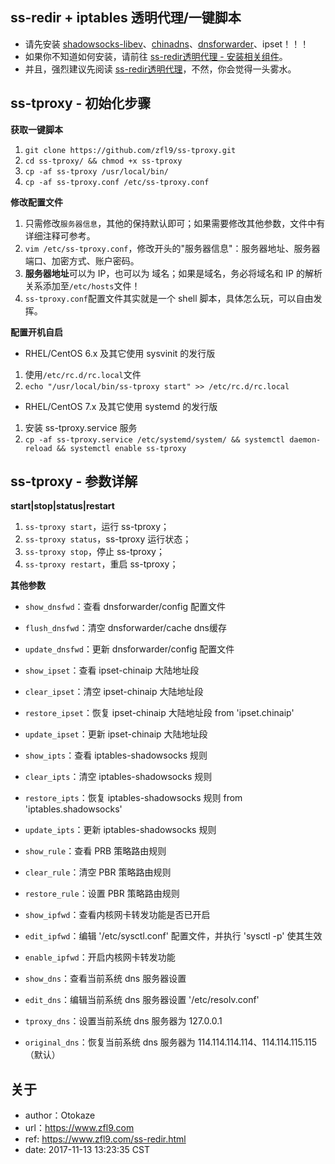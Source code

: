 ## ss-redir + iptables 透明代理/一键脚本
- 请先安装 [shadowsocks-libev](https://github.com/shadowsocks/shadowsocks-libev)、[chinadns](https://github.com/shadowsocks/ChinaDNS)、[dnsforwarder](https://github.com/holmium/dnsforwarder)、ipset！！！
- 如果你不知道如何安装，请前往 [ss-redir透明代理 - 安装相关组件](https://www.zfl9.com/ss-redir.html#安装相关组件)。
- 并且，强烈建议先阅读 [ss-redir透明代理](https://www.zfl9.com/ss-redir.html)，不然，你会觉得一头雾水。

## ss-tproxy - 初始化步骤
**获取一键脚本**
1. `git clone https://github.com/zfl9/ss-tproxy.git`
2. `cd ss-tproxy/ && chmod +x ss-tproxy`
3. `cp -af ss-tproxy /usr/local/bin/`
4. `cp -af ss-tproxy.conf /etc/ss-tproxy.conf`

**修改配置文件**
1. 只需修改`服务器信息`，其他的保持默认即可；如果需要修改其他参数，文件中有详细注释可参考。
2. `vim /etc/ss-tproxy.conf`，修改开头的"服务器信息"：服务器地址、服务器端口、加密方式、账户密码。
3. **服务器地址**可以为 IP，也可以为 域名；如果是域名，务必将域名和 IP 的解析关系添加至`/etc/hosts`文件！
4. `ss-tproxy.conf`配置文件其实就是一个 shell 脚本，具体怎么玩，可以自由发挥。

**配置开机自启**
- RHEL/CentOS 6.x 及其它使用 sysvinit 的发行版
 1. 使用`/etc/rc.d/rc.local`文件
 2. `echo "/usr/local/bin/ss-tproxy start" >> /etc/rc.d/rc.local`
- RHEL/CentOS 7.x 及其它使用 systemd 的发行版
 1. 安装 ss-tproxy.service 服务
 2. `cp -af ss-tproxy.service /etc/systemd/system/ && systemctl daemon-reload && systemctl enable ss-tproxy`

## ss-tproxy - 参数详解
**start|stop|status|restart**
1. `ss-tproxy start`，运行 ss-tproxy；
2. `ss-tproxy status`，ss-tproxy 运行状态；
3. `ss-tproxy stop`，停止 ss-tproxy；
4. `ss-tproxy restart`，重启 ss-tproxy；

**其他参数**
- `show_dnsfwd`：查看 dnsforwarder/config 配置文件
- `flush_dnsfwd`：清空 dnsforwarder/cache dns缓存
- `update_dnsfwd`：更新 dnsforwarder/config 配置文件

- `show_ipset`：查看 ipset-chinaip 大陆地址段
- `clear_ipset`：清空 ipset-chinaip 大陆地址段
- `restore_ipset`：恢复 ipset-chinaip 大陆地址段 from 'ipset.chinaip'
- `update_ipset`：更新 ipset-chinaip 大陆地址段

- `show_ipts`：查看 iptables-shadowsocks 规则
- `clear_ipts`：清空 iptables-shadowsocks 规则
- `restore_ipts`：恢复 iptables-shadowsocks 规则 from 'iptables.shadowsocks'
- `update_ipts`：更新 iptables-shadowsocks 规则

- `show_rule`：查看 PRB 策略路由规则
- `clear_rule`：清空 PBR 策略路由规则
- `restore_rule`：设置 PBR 策略路由规则

- `show_ipfwd`：查看内核网卡转发功能是否已开启
- `edit_ipfwd`：编辑 '/etc/sysctl.conf' 配置文件，并执行 'sysctl -p' 使其生效
- `enable_ipfwd`：开启内核网卡转发功能

- `show_dns`：查看当前系统 dns 服务器设置
- `edit_dns`：编辑当前系统 dns 服务器设置 '/etc/resolv.conf'
- `tproxy_dns`：设置当前系统 dns 服务器为 127.0.0.1
- `original_dns`：恢复当前系统 dns 服务器为 114.114.114.114、114.114.115.115（默认）

## 关于
- author：Otokaze
- url：https://www.zfl9.com
- ref: https://www.zfl9.com/ss-redir.html
- date: 2017-11-13 13:23:35 CST
